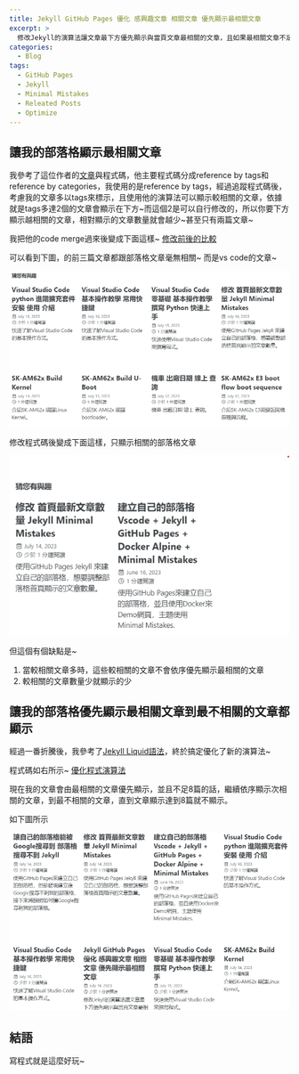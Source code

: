 ```yaml
---
title: Jekyll GitHub Pages 優化 感興趣文章 相關文章 優先顯示最相關文章
excerpt: >
  修改Jekyll的演算法讓文章最下方優先顯示與當頁文章最相關的文章，且如果最相關文章不足還會依序顯示次相關文章。
categories:
  - Blog
tags:
  - GitHub Pages
  - Jekyll
  - Minimal Mistakes
  - Releated Posts
  - Optimize
---
```

## 讓我的部落格顯示最相關文章
我參考了這位作者的[文章](https://blog.webjeda.com/jekyll-related-posts/)與程式碼，他主要程式碼分成reference by tags和reference by categories，我使用的是reference by tags，經過追蹤程式碼後，考慮我的文章多以tags來標示，且使用他的演算法可以顯示較相關的文章，依據就是tags多達2個的文章會顯示在下方~而這個2是可以自行修改的，所以你要下方顯示越相關的文章，相對顯示的文章數量就會越少~甚至只有兩篇文章~

我把他的code merge過來後變成下面這樣~
[修改前後的比較](https://github.com/mmistakes/minimal-mistakes/commit/c5bc25ffffaa7050be866488a9092fcaccce9263)

可以看到下圖，的前三篇文章都跟部落格文章毫無相關~
而是vs code的文章~

![releated_posts_notags](/assets/images/releated_posts_notags.png)



修改程式碼後變成下面這樣，只顯示相關的部落格文章

![releated_posts_by_2_tags](/assets/images/releated_posts_by_2_tags.png)

但這個有個缺點是~
1. 當較相關文章多時，這些較相關的文章不會依序優先顯示最相關的文章
2. 較相關的文章數量少就顯示的少

## 讓我的部落格優先顯示最相關文章到最不相關的文章都顯示

經過一番折騰後，我參考了[Jekyll Liquid語法](https://shopify.github.io/liquid/)，終於搞定優化了新的演算法~

程式碼如右所示~
[優化程式演算法](https://github.com/mmistakes/minimal-mistakes/commit/81e166acf4c61a55373e42bb672d136e878fb2cb)

現在我的文章會由最相關的文章優先顯示，並且不足8篇的話，繼續依序顯示次相關的文章，到最不相關的文章，直到文章顯示達到8篇就不顯示。

如下圖所示

![releated_posts_tags_complete](/assets/images/releated_posts_tags_complete.png)

## 結語
寫程式就是這麼好玩~